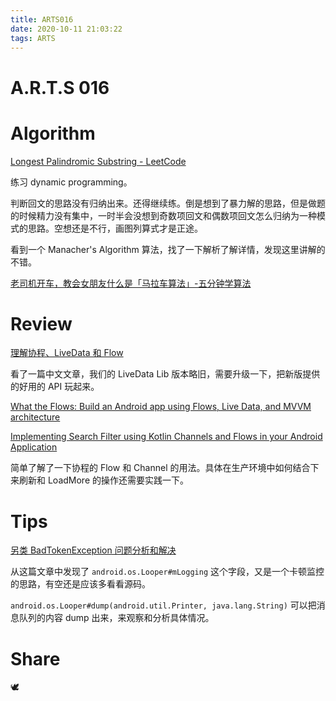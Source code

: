 ```yaml
---
title: ARTS016
date: 2020-10-11 21:03:22
tags: ARTS
---
```

# A.R.T.S 016
<!--more-->

# Algorithm

[Longest Palindromic Substring - LeetCode](https://leetcode.com/problems/longest-palindromic-substring/)

练习 dynamic programming。

判断回文的思路没有归纳出来。还得继续练。倒是想到了暴力解的思路，但是做题的时候精力没有集中，一时半会没想到奇数项回文和偶数项回文怎么归纳为一种模式的思路。空想还是不行，画图列算式才是正途。

看到一个 Manacher's Algorithm 算法，找了一下解析了解详情，发现这里讲解的不错。

[老司机开车，教会女朋友什么是「马拉车算法」-五分钟学算法](https://www.cxyxiaowu.com/2665.html)

# Review

[理解协程、LiveData 和 Flow](https://juejin.im/post/6844904158466670599?utm_source=gold_browser_extension#heading-4)

看了一篇中文文章，我们的 LiveData Lib 版本略旧，需要升级一下，把新版提供的好用的 API 玩起来。

[What the Flows: Build an Android app using Flows, Live Data, and MVVM architecture](https://medium.com/@shivamdhuria/what-the-flows-build-an-android-app-using-flows-and-live-data-using-mvvm-architecture-4d3ab807b4dd)

[Implementing Search Filter using Kotlin Channels and Flows in your Android Application](https://proandroiddev.com/implementing-search-filter-using-kotlin-channels-and-flows-in-your-android-application-df7c96e58b19)

简单了解了一下协程的 Flow 和 Channel 的用法。具体在生产环境中如何结合下来刷新和 LoadMore 的操作还需要实践一下。

# Tips

[另类 BadTokenException 问题分析和解决](https://mp.weixin.qq.com/s/DmN9sN_MdugpVm73vnVqww)

从这篇文章中发现了 `android.os.Looper#mLogging` 这个字段，又是一个卡顿监控的思路，有空还是应该多看看源码。

`android.os.Looper#dump(android.util.Printer, java.lang.String)` 可以把消息队列的内容 dump 出来，来观察和分析具体情况。

# Share

🕊️
